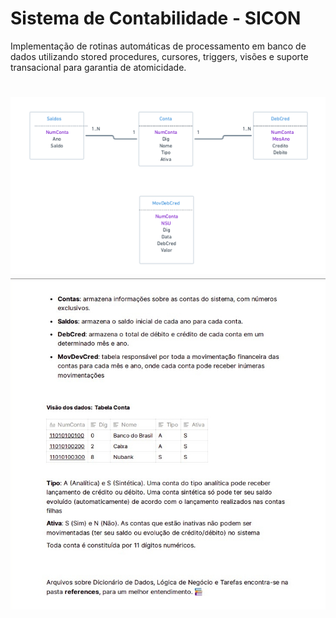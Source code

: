 # Sistema de Contabilidade - SICON

Implementação de rotinas automáticas de processamento em banco de dados utilizando stored procedures, cursores, triggers, visões e suporte transacional para garantia de atomicidade.

<h1 align="center">
  <img alt="Starter" title="Javascript Starter"src="static/tables.png"  />
  <img alt="Starter" title="Javascript Starter"src="static/description-tables.jpg"  />
</h1>
